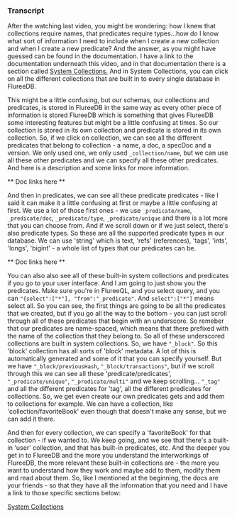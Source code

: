 ### Transcript

After the watching last video, you might be wondering: how I knew that collections require names, that predicates require types...how do I know what sort of information I need to include when I create a new collection and when I create a new predicate?  And the answer, as you might have guessed can be found in the documentation. I have a link to the documentation underneath this video, and in that documentation there is a section called [System Collections.](https://docs.flur.ee/docs/infrastructure/system-collections) And in System Collections, you can click on all the different collections that are built in to every single database in FlureeDB.

This might be a little confusing, but our schemas, our collections and predicates, is stored in FlureeDB in the same way as every other piece of information is stored FlureeDB which is something that gives FlureeDB some interesting features but might be a little confusing at times. So our collection is stored in its own collection and predicate is stored in its own collection. So, if we click on collection, we can see all the different predicates that belong to collection - a name, a doc, a specDoc and a version. We only used one, we only used `_collection/name`, but we can use all these other predicates and we can specify all these other predicates.  And here is a description and some links for more information.

** Doc links here **

  And then in predicates, we can see all these predicate predicates - like I said it can make it a little confusing at first or maybe a little confusing at first. We use a lot of those first ones - we use `_predicate/name`, `_predicate/doc`, `_predicate/type`, `_predicate/unique` and there is a lot more that you can choose from. And if we scroll down or if we just select, there's also predicate types. So these are all the supported predicate types in our database. We can use 'string' which is text, 'refs' (references), 'tags', 'ints', 'longs', 'bigint' - a whole list of types that our predicates can be. 
  
  ** Doc links here **

  You can also also see all of these built-in system collections and predicates if you go to your user interface. And I am going to just show you the predicates. Make sure you're in FlureeQL, and you select query, and you can `"{select":["*"], "from":"_predicate"`. And `select":["*"]`  means select all. So you can see, the first things are going to be all the predicates that we created, but if you go all the way to the bottom - you can just scroll through all of these predicates that begin with an underscore.  So remeber that our predicates are name-spaced, which means that there prefixed with the name of the collection that they belong to. So all of these underscored collections are built in system collections.  So, we have `"_block"`. So this 'block' collection has all sorts of 'block' metadata.  A lot of this is automatically generated and some of it that you can specify yourself. But we have `"_block/previousHash`, `"_block/transactions"`, but if we scroll through this we can see all these 'predicate/predicates', `"_predicate/unique"`, `"_predicate/multi"` and we keep scrolling... `"_tag"` and all the different predicates for 'tag', all the different predicates for collections. So, we get even create our own predicates gets and add them to collections for example. We can have a collection, like 'collection/favoriteBook' even though that doesn't make any sense, but we can add it there.
  
  And then for every collection, we can specify a 'favoriteBook' for that collection - if we wanted to. We keep going, and we see that there's a built-in 'user' collection, and that has built-in predicates, etc. And the deeper you get in to FlureeDB and the more you understand the interworkings of FlureeDB, the more relevant these built-in collections are - the more you want to understand how they work and maybe add to them, modify them and read about them. So, like I mentioned at the beginning, the docs are your friends - so that they have all the information that you need and I have a link to those specific sections below:

[System Collections](https://docs.flur.ee/docs/infrastructure/system-collections)



